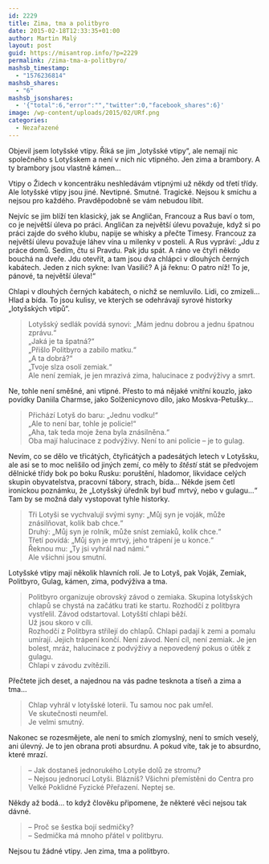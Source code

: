 ```yaml
---
id: 2229
title: Zima, tma a politbyro
date: 2015-02-18T12:33:35+01:00
author: Martin Malý
layout: post
guid: https://misantrop.info/?p=2229
permalink: /zima-tma-a-politbyro/
mashsb_timestamp:
  - "1576236814"
mashsb_shares:
  - "6"
mashsb_jsonshares:
  - '{"total":6,"error":"","twitter":0,"facebook_shares":6}'
image: /wp-content/uploads/2015/02/URf.png
categories:
  - Nezařazené
---
```

Objevil jsem lotyšské vtipy. Říká se jim &#8222;lotyšské vtipy&#8220;, ale nemají nic společného s Lotyšskem a není v nich nic vtipného. Jen zima a brambory. A ty brambory jsou vlastně kámen&#8230;

<!--more-->

Vtipy o Židech v koncentráku neshledávám vtipnými už někdy od třetí třídy. Ale lotyšské vtipy jsou jiné. Nevtipné. Smutné. Tragické. Nejsou k smíchu a nejsou pro každého. Pravděpodobně se vám nebudou líbit.

Nejvíc se jim blíží ten klasický, jak se Angličan, Francouz a Rus baví o tom, co je největší úleva po práci. Angličan za největší úlevu považuje, když si po práci zajde do svého klubu, napije se whisky a přečte Timesy. Francouz za největší úlevu považuje láhev vína u milenky v posteli. A Rus vypráví: &#8222;Jdu z práce domů. Sedím, čtu si Pravdu. Pak jdu spát. A ráno ve čtyři někdo bouchá na dveře. Jdu otevřít, a tam jsou dva chlápci v dlouhých černých kabátech. Jeden z nich sykne: Ivan Vasilič? A já řeknu: O patro níž! To je, pánové, ta největší úleva!&#8220;

Chlapi v dlouhých černých kabátech, o nichž se nemluvilo. Lidi, co zmizeli&#8230; Hlad a bída. To jsou kulisy, ve kterých se odehrávají syrové historky &#8222;lotyšských vtipů&#8220;.

> Lotyšský sedlák povídá synovi: &#8222;Mám jednu dobrou a jednu špatnou zprávu.&#8220;  
> &#8222;Jaká je ta špatná?&#8220;  
> &#8222;Přišlo Politbyro a zabilo matku.&#8220;  
> &#8222;A ta dobrá?&#8220;  
> &#8222;Tvoje slza osolí zemiak.&#8220;  
> Ale není zemiak, je jen mrazivá zima, halucinace z podvýživy a smrt.

Ne, tohle není směšné, ani vtipné. Přesto to má nějaké vnitřní kouzlo, jako povídky Daniila Charmse, jako Solženicynovo dílo, jako Moskva-Petušky&#8230;

> Přichází Lotyš do baru: &#8222;Jednu vodku!&#8220;  
> &#8222;Ale to není bar, tohle je policie!&#8220;  
> &#8222;Aha, tak teda moje žena byla znásilněna.&#8220;  
> Oba mají halucinace z podvýživy. Není to ani policie &#8211; je to gulag.

Nevím, co se dělo ve třicátých, čtyřicátých a padesátých letech v Lotyšsku, ale asi se to moc nelišilo od jiných zemí, co měly to _štěstí_ stát se předvojem dělnické třídy bok po boku Rusku: poruštění, hladomor, likvidace celých skupin obyvatelstva, pracovní tábory, strach, bída&#8230; Někde jsem četl ironickou poznámku, že &#8222;Lotyšský úředník byl buď mrtvý, nebo v gulagu&#8230;&#8220; Tam by se možná daly vystopovat tyhle historky.

> Tři Lotyši se vychvalují svými syny: &#8222;Můj syn je voják, může znásilňovat, kolik bab chce.&#8220;  
> Druhý: &#8222;Můj syn je rolník, může sníst zemiaků, kolik chce.&#8220;  
> Třetí povídá: &#8222;Můj syn je mrtvý, jeho trápení je u konce.&#8220;  
> Řeknou mu: &#8222;Ty jsi vyhrál nad námi.&#8220;  
> Ale všichni jsou smutní.

Lotyšské vtipy mají několik hlavních rolí. Je to Lotyš, pak Voják, Zemiak, Politbyro, Gulag, kámen, zima, podvýživa a tma.

> Politbyro organizuje obrovský závod o zemiaka. Skupina lotyšských chlapů se chystá na začátku trati ke startu. Rozhodčí z politbyra vystřelil. Závod odstartoval. Lotyšští chlapi běží.  
> Už jsou skoro v cíli.  
> Rozhodčí z Politbyra střílejí do chlapů. Chlapi padají k zemi a pomalu umírají. Jejich trápení končí. Není závod. Není cíl, není zemiak. Je jen bolest, mráz, halucinace z podvýživy a nepovedený pokus o útěk z gulagu.  
> Chlapi v závodu zvítězili.

Přečtete jich deset, a najednou na vás padne tesknota a tíseň a zima a tma&#8230;

> Chlap vyhrál v lotyšské loterii. Tu samou noc pak umřel.  
> Ve skutečnosti neumřel.  
> Je velmi smutný.

Nakonec se rozesmějete, ale není to smích zlomyslný, není to smích veselý, ani úlevný. Je to jen obrana proti absurdnu. A pokud víte, tak je to absurdno, které mrazí.

> &#8211; Jak dostaneš jednorukého Lotyše dolů ze stromu?  
> &#8211; Nejsou jednorucí Lotyši. Blázníš? Všichni přemístěni do Centra pro Velké Poklidné Fyzické Přeřazení. Neptej se.

Někdy až bodá&#8230; to když člověku připomene, že některé věci nejsou tak dávné.

> &#8211; Proč se šestka bojí sedmičky?  
> &#8211; Sedmička má mnoho přátel v politbyru.

Nejsou tu žádné vtipy. Jen zima, tma a politbyro.